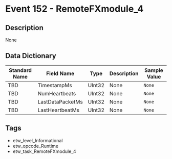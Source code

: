 # Event 152 - RemoteFXmodule_4

## Description
None

## Data Dictionary
|Standard Name|Field Name|Type|Description|Sample Value|
|---|---|---|---|---|
|TBD|TimestampMs|UInt32|None|`None`|
|TBD|NumHeartbeats|UInt32|None|`None`|
|TBD|LastDataPacketMs|UInt32|None|`None`|
|TBD|LastHeartbeatMs|UInt32|None|`None`|

## Tags
* etw_level_Informational
* etw_opcode_Runtime
* etw_task_RemoteFXmodule_4